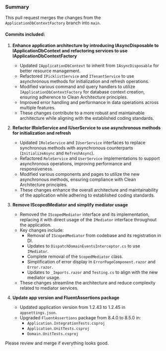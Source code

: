 ### Summary
This pull request merges the changes from the `ApplicationDbContextFactory` branch into `main`.

#### Commits included:

1. **Enhance application architecture by introducing IAsyncDisposable to IApplicationDbContext and refactoring services to use IApplicationDbContextFactory**
   - Updated `IApplicationDbContext` to inherit from `IAsyncDisposable` for better resource management.
   - Refactored `IPicklistService` and `ITenantService` to use asynchronous methods for initialization and refresh operations.
   - Modified various command and query handlers to utilize `IApplicationDbContextFactory` for database context creation, ensuring adherence to Clean Architecture principles.
   - Improved error handling and performance in data operations across multiple features.
   - These changes contribute to a more robust and maintainable architecture while aligning with the established coding standards.

2. **Refactor IRoleService and IUserService to use asynchronous methods for initialization and refresh**
   - Updated `IRoleService` and `IUserService` interfaces to replace synchronous methods with asynchronous counterparts (`InitializeAsync` and `RefreshAsync`).
   - Refactored `RoleService` and `UserService` implementations to support asynchronous operations, improving performance and responsiveness.
   - Modified various components and pages to utilize the new asynchronous methods, ensuring compliance with Clean Architecture principles.
   - These changes enhance the overall architecture and maintainability of the application while adhering to established coding standards.

3. **Remove IScopedMediator and simplify mediator usage**
   - Removed the `IScopedMediator` interface and its implementation, replacing it with direct usage of the `IMediator` interface throughout the application.
   - Key changes include:
     - Removal of `IScopedMediator` from codebase and its registration in DI.
     - Updates to `DispatchDomainEventsInterceptor.cs` to use `IMediator`.
     - Complete removal of the `ScopedMediator` class.
     - Simplification of error display in `ErrorPageComponent.razor` and `Error.razor`.
     - Updates to `_Imports.razor` and `Testing.cs` to align with the new mediator usage.
   - These changes streamline the architecture and reduce complexity related to mediator services.

4. **Update app version and FluentAssertions package**
   - Updated application version from 1.2.43 to 1.2.45 in `appsettings.json`.
   - Upgraded `FluentAssertions` package from 8.4.0 to 8.5.0 in:
     - `Application.IntegrationTests.csproj`
     - `Application.UnitTests.csproj`
     - `Domain.UnitTests.csproj`

Please review and merge if everything looks good.